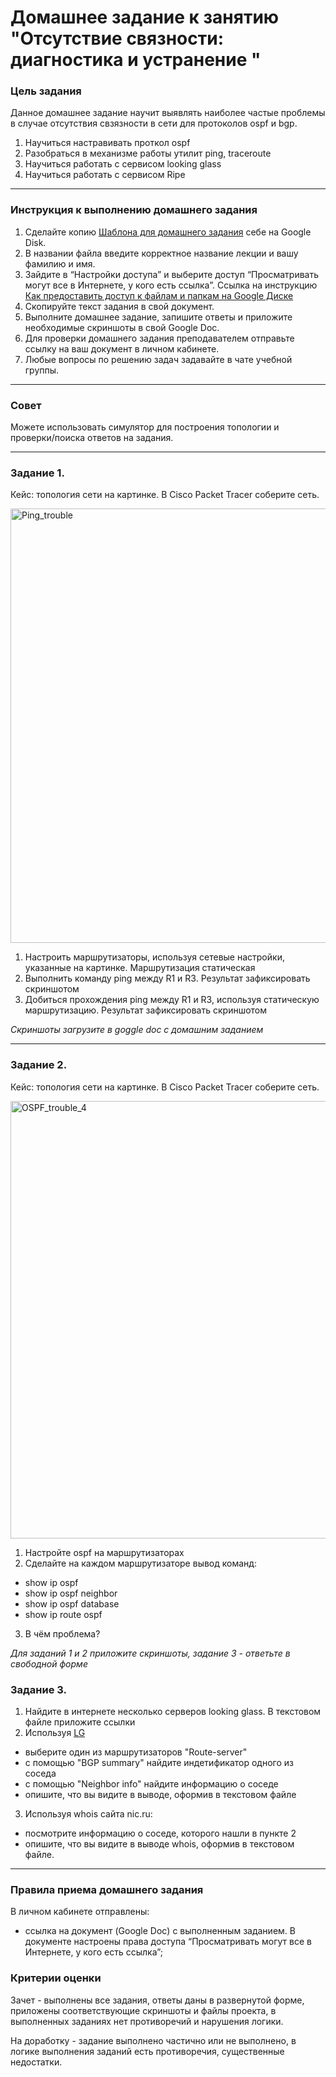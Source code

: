 # Домашнее задание к занятию "Отсутствие связности: диагностика и устранение "

### Цель задания

Данное домашнее задание научит выявлять наиболее частые проблемы в случае отсутствия свзязности в сети для протоколов ospf и bgp.

1) Научиться настравивать проткол ospf
2) Разобраться в механизме работы утилит ping, traceroute
3) Научиться работать с сервисом looking glass
4) Научиться работать с сервисом Ripe

------

### Инструкция к выполнению домашнего задания

1. Сделайте копию [Шаблона для домашнего задания](https://docs.google.com/document/d/1youKpKm_JrC0UzDyUslIZW2E2bIv5OVlm_TQDvH5Pvs/edit) себе на Google Disk.
2. В названии файла введите корректное название лекции и вашу фамилию и имя.
3. Зайдите в “Настройки доступа” и выберите доступ “Просматривать могут все в Интернете, у кого есть ссылка”.  Ссылка на инструкцию [Как предоставить доступ к файлам и папкам на Google Диске](https://support.google.com/docs/answer/2494822?hl=ru&co=GENIE.Platform%3DDesktop)
4. Скопируйте текст задания в свой документ.
5. Выполните домашнее задание, запишите ответы и приложите необходимые скриншоты в свой Google Doc.
6. Для проверки домашнего задания преподавателем отправьте ссылку на ваш документ в личном кабинете.
7. Любые вопросы по решению задач задавайте в чате учебной группы.

---

### Совет
Можете использовать симулятор для построения топологии и проверки/поиска ответов на задания. 

------

 ### Задание 1. 
 
Кейс: топология сети на картинке. 
В Cisco Packet Tracer соберите сеть.

<img width="695" alt="Ping_trouble" src="https://user-images.githubusercontent.com/85602495/159116773-5da18c0c-0174-4055-8854-148aa7c04c6f.png">

1) Настроить маршрутизаторы, используя сетевые настройки, указанные на картинке. Маршрутизация статическая
2) Выполнить команду ping между R1 и R3. Результат зафиксировать скриншотом
3) Добиться прохождения ping между R1 и R3, используя статическую маршрутизацию.  Результат зафиксировать скриншотом

*Скриншоты загрузите в goggle doc с домашним заданием*

------

### Задание 2.

Кейс: топология сети на картинке.
В Cisco Packet Tracer соберите сеть.

<img width="700" alt="OSPF_trouble_4" src="https://user-images.githubusercontent.com/85602495/159116965-4ff54011-353e-45e9-ab21-7b4656760af9.png">

1) Настройте ospf на маршрутизаторах 
2) Сделайте на каждом маршрутизаторе вывод команд:
- show ip ospf
- show ip ospf  neighbor
- show ip ospf  database
- show ip route ospf
3) В чём проблема? 

*Для заданий 1 и 2 приложите скриншоты, задание 3 - ответьте в свободной форме*

### Задание 3.

1) Найдите в интернете несколько серверов looking glass. В текстовом файле приложите ссылки 
2) Используя [LG](https://www.msk-ix.ru/lookingglass/)
- выберите один из маршрутизаторов "Route-server" 
- с помощью "BGP summary" найдите индетификатор одного из соседа
- с помощью "Neighbor info" найдите информацию о соседе
- опишите, что вы видите в выводе, оформив в текстовом файле
3) Используя whois сайта nic.ru:
- посмотрите информацию о соседе, которого нашли в пункте 2
- опишите, что вы видите в выводе whois, оформив в текстовом файле. 

---

### Правила приема домашнего задания

В личном кабинете отправлены:
- ссылка на документ (Google Doc) с выполненным заданием. В документе настроены права доступа “Просматривать могут все в Интернете, у кого есть ссылка”;

### Критерии оценки

Зачет - выполнены все задания, ответы даны в развернутой форме, приложены соответствующие скриншоты и файлы проекта, в выполненных заданиях нет противоречий и нарушения логики.

На доработку - задание выполнено частично или не выполнено, в логике выполнения заданий есть противоречия, существенные недостатки.
